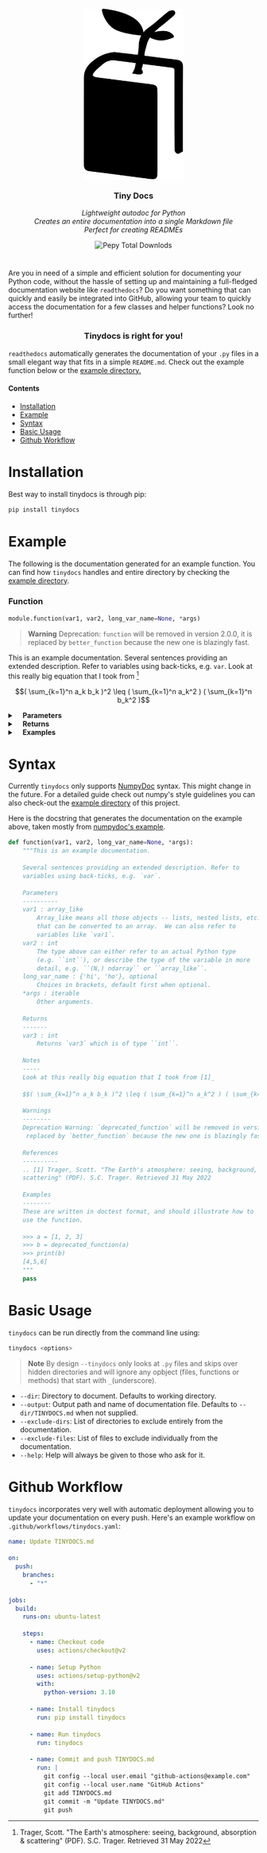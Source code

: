 <p align="center">
  <img src='assets/logo.svg' width='200px' align="center"></img>
</p>

<div align="center">
<h3 max-width='200px' align="center">Tiny Docs</h3>
  <p><i>Lightweight autodoc for Python<br/>
  Creates an entire documentation into a single Markdown file<br/>
  Perfect for creating READMEs</i><br/></p>
  <p>
<img alt="Pepy Total Downlods" src="https://img.shields.io/pepy/dt/tinydocs?style=for-the-badge&logo=python&labelColor=white&color=blue">
  </p>
</div>

#

Are you in need of a simple and efficient solution for documenting your Python code, without the hassle of setting up and maintaining a full-fledged documentation website like `readthedocs`? Do you want something that can quickly and easily be integrated into GitHub, allowing your team to quickly access the documentation for a few classes and helper functions? Look no further!

<h3 align="center">Tinydocs is right for you!</h3>

`readthedocs` automatically generates the documentation of your `.py` files in a small elegant way that fits in a simple `README.md`. Check out the example function below or the [example directory.](#https://github.com/antonio-leitao/tinydocs/tree/master/example)

#### Contents

- [Installation](#installation)
- [Example](#example)
- [Syntax](#syntax)
- [Basic Usage](#basic_usage)
- [Github Workflow](#github-workflow)

# Installation

Best way to install tinydocs is through pip:

```sh
pip install tinydocs
```

# Example

The following is the documentation generated for an example function. You can find how `tinydocs` handles and entire directory by checking the [example directory](#https://github.com/antonio-leitao/tinydocs/tree/master/example).

### Function

```python
module.function(var1, var2, long_var_name=None, *args)
```

> **Warning** Deprecation: `function` will be removed in version 2.0.0, it is replaced by `better_function` because the new one is blazingly fast.

This is an example documentation.
Several sentences providing an extended description. Refer to
variables using back-ticks, e.g. `var`.
Look at this really big equation that I took from [^1]

$$( \sum_{k=1}^n a_k b_k )^2 \leq ( \sum_{k=1}^n a_k^2 ) ( \sum_{k=1}^n b_k^2 )$$

<details closed><summary>&emsp;<b>Parameters</b></summary><p/><ul><li><code>var1</code>: array_like<br>&emsp;Array_like means all those objects -- lists, nested lists, etc. --
that can be converted to an array.  We can also refer to
variables like `var1`.</li><li><code>var2</code>: int<br>&emsp;The type above can either refer to an actual Python type
(e.g. ``int``), or describe the type of the variable in more
detail, e.g. ``(N,) ndarray`` or ``array_like``.</li><li><code>long_var_name</code>: {'hi', 'ho'}, optional<br>&emsp;Choices in brackets, default first when optional.</li><li><code>*args</code>: iterable<br>&emsp;Other arguments.</li></ul></details><details closed><summary>&emsp;<b>Returns</b></summary><p/><ul><li><code>var3</code>: int<br>&emsp;Returns `var3` which is of type ``int``.</li></ul></details><details closed><summary>&emsp;<b>Examples</b></summary><p/>

These are written in doctest format, and should illustrate how to
use the function.

```python
>>> a = [1, 2, 3]
>>> b = deprecated_function(a)
>>> print(b)
[4,5,6]
```

</details>

[^1]: Trager, Scott. "The Earth's atmosphere: seeing, background, absorption & scattering" (PDF). S.C. Trager. Retrieved 31 May 2022

# Syntax

Currently `tinydocs` only supports [NumpyDoc](#https://numpydoc.readthedocs.io/en/latest/format.html) syntax. This might change in the future. For a detailed guide check out numpy's style guidelines you can also check-out the [example directory](#https://github.com/antonio-leitao/tinydocs/tree/master/example) of this project.

Here is the docstring that generates the documentation on the example above, taken mostly from [numpydoc's example](#https://numpydoc.readthedocs.io/en/latest/example.html#example).

```python
def function(var1, var2, long_var_name=None, *args):
    """This is an example documentation.

    Several sentences providing an extended description. Refer to
    variables using back-ticks, e.g. `var`.

    Parameters
    ----------
    var1 : array_like
        Array_like means all those objects -- lists, nested lists, etc. --
        that can be converted to an array.  We can also refer to
        variables like `var1`.
    var2 : int
        The type above can either refer to an actual Python type
        (e.g. ``int``), or describe the type of the variable in more
        detail, e.g. ``(N,) ndarray`` or ``array_like``.
    long_var_name : {'hi', 'ho'}, optional
        Choices in brackets, default first when optional.
    *args : iterable
        Other arguments.

    Returns
    -------
    var3 : int
        Returns `var3` which is of type ``int``.

    Notes
    -----
    Look at this really big equation that I took from [1]_

    $$( \sum_{k=1}^n a_k b_k )^2 \leq ( \sum_{k=1}^n a_k^2 ) ( \sum_{k=1}^n b_k^2 )$$

    Warnings
    --------
    Deprecation Warning: `deprecated_function` will be removed in version 2.0.0, it is
     replaced by `better_function` because the new one is blazingly fast.

    References
    ----------
    .. [1] Trager, Scott. "The Earth's atmosphere: seeing, background, absorption &
    scattering" (PDF). S.C. Trager. Retrieved 31 May 2022

    Examples
    --------
    These are written in doctest format, and should illustrate how to
    use the function.

    >>> a = [1, 2, 3]
    >>> b = deprecated_function(a)
    >>> print(b)
    [4,5,6]
    """
    pass
```

# Basic Usage

`tinydocs` can be run directly from the command line using:

```sh
tinydocs <options>
```

> **Note** By design `--tinydocs` only looks at `.py` files and skips over hidden directories and will ignore any opbject (files, functions or methods) that start with `_`(underscore).

- `--dir`: Directory to document. Defaults to working directory.
- `--output`: Output path and name of documentation file. Defaults to `--dir/TINYDOCS.md` when not supplied.
- `--exclude-dirs`: List of directories to exclude entirely from the documentation.
- `--exclude-files`: List of files to exclude individually from the documentation.
- `--help`: Help will always be given to those who ask for it.

# Github Workflow

`tinydocs` incorporates very well with automatic deployment allowing you to update your documentation on every push. Here's an example workflow on
`.github/workflows/tinydocs.yaml`:

```yaml
name: Update TINYDOCS.md

on:
  push:
    branches:
      - "*"

jobs:
  build:
    runs-on: ubuntu-latest

    steps:
      - name: Checkout code
        uses: actions/checkout@v2

      - name: Setup Python
        uses: actions/setup-python@v2
        with:
          python-version: 3.10

      - name: Install tinydocs
        run: pip install tinydocs

      - name: Run tinydocs
        run: tinydocs

      - name: Commit and push TINYDOCS.md
        run: |
          git config --local user.email "github-actions@example.com"
          git config --local user.name "GitHub Actions"
          git add TINYDOCS.md
          git commit -m "Update TINYDOCS.md"
          git push
```

